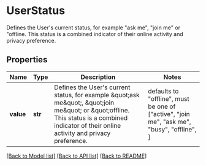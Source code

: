 # UserStatus

Defines the User's current status, for example \"ask me\", \"join me\" or \"offline. This status is a combined indicator of their online activity and privacy preference.

## Properties
Name | Type | Description | Notes
------------ | ------------- | ------------- | -------------
**value** | **str** | Defines the User&#39;s current status, for example \&quot;ask me\&quot;, \&quot;join me\&quot; or \&quot;offline. This status is a combined indicator of their online activity and privacy preference. | defaults to "offline",  must be one of ["active", "join me", "ask me", "busy", "offline", ]

[[Back to Model list]](../README.md#documentation-for-models) [[Back to API list]](../README.md#documentation-for-api-endpoints) [[Back to README]](../README.md)


